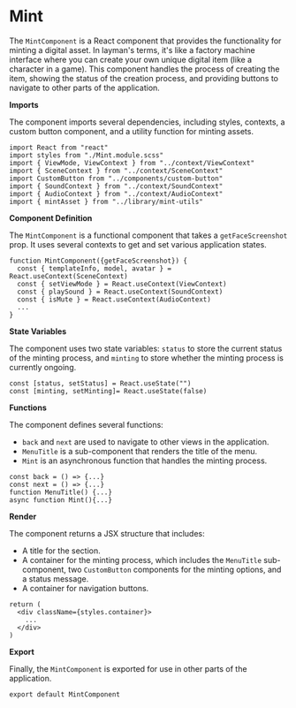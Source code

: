 # Mint

The `MintComponent` is a React component that provides the functionality for minting a digital asset. In layman's terms, it's like a factory machine interface where you can create your own unique digital item (like a character in a game). This component handles the process of creating the item, showing the status of the creation process, and providing buttons to navigate to other parts of the application.

**Imports**

The component imports several dependencies, including styles, contexts, a custom button component, and a utility function for minting assets.

```jsx!
import React from "react"
import styles from "./Mint.module.scss"
import { ViewMode, ViewContext } from "../context/ViewContext"
import { SceneContext } from "../context/SceneContext"
import CustomButton from "../components/custom-button"
import { SoundContext } from "../context/SoundContext"
import { AudioContext } from "../context/AudioContext"
import { mintAsset } from "../library/mint-utils"
```

**Component Definition**

The `MintComponent` is a functional component that takes a `getFaceScreenshot` prop. It uses several contexts to get and set various application states.


```jsx!
function MintComponent({getFaceScreenshot}) {
  const { templateInfo, model, avatar } = React.useContext(SceneContext)
  const { setViewMode } = React.useContext(ViewContext)
  const { playSound } = React.useContext(SoundContext)
  const { isMute } = React.useContext(AudioContext)
  ...
}
```


**State Variables**

The component uses two state variables: `status` to store the current status of the minting process, and `minting` to store whether the minting process is currently ongoing.

```jsx!
const [status, setStatus] = React.useState("")
const [minting, setMinting]= React.useState(false)
```

**Functions**

The component defines several functions:

- `back` and `next` are used to navigate to other views in the application.
- `MenuTitle` is a sub-component that renders the title of the menu.
- `Mint` is an asynchronous function that handles the minting process.

```jsx!
const back = () => {...}
const next = () => {...}
function MenuTitle() {...}
async function Mint(){...}
```

**Render**

The component returns a JSX structure that includes:

- A title for the section.
- A container for the minting process, which includes the `MenuTitle` sub-component, two `CustomButton` components for the minting options, and a status message.
- A container for navigation buttons.

```jsx!
return (
  <div className={styles.container}>
    ...
  </div>
)
```

**Export**

Finally, the `MintComponent` is exported for use in other parts of the application.

```jsx!
export default MintComponent
```
